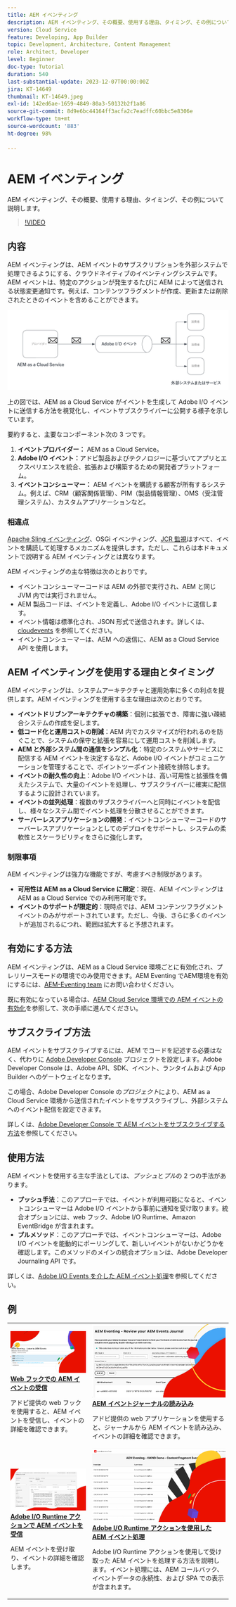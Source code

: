 ```yaml
---
title: AEM イベンティング
description: AEM イベンティング、その概要、使用する理由、タイミング、その例について説明します。
version: Cloud Service
feature: Developing, App Builder
topic: Development, Architecture, Content Management
role: Architect, Developer
level: Beginner
doc-type: Tutorial
duration: 540
last-substantial-update: 2023-12-07T00:00:00Z
jira: KT-14649
thumbnail: KT-14649.jpeg
exl-id: 142ed6ae-1659-4849-80a3-50132b2f1a86
source-git-commit: 8d9e6bc44164ff3acfa2c7eadffc60bbc5e8306e
workflow-type: tm+mt
source-wordcount: '883'
ht-degree: 98%

---
```


# AEM イベンティング

AEM イベンティング、その概要、使用する理由、タイミング、その例について説明します。

>[!VIDEO](https://video.tv.adobe.com/v/3426686?quality=12&learn=on)

## 内容

AEM イベンティングは、AEM イベントのサブスクリプションを外部システムで処理できるようにする、クラウドネイティブのイベンティングシステムです。AEM イベントは、特定のアクションが発生するたびに AEM によって送信される状態変更通知です。例えば、コンテンツフラグメントが作成、更新または削除されたときのイベントを含めることができます。

![AEM イベンティング](./assets/aem-eventing.png)

上の図では、AEM as a Cloud Service がイベントを生成して Adobe I/O イベントに送信する方法を視覚化し、イベントサブスクライバーに公開する様子を示しています。

要約すると、主要なコンポーネント次の 3 つです。

1. **イベントプロバイダー：** AEM as a Cloud Service。
1. **Adobe I/O イベント：**&#x200B;アドビ製品およびテクノロジーに基づいてアプリとエクスペリエンスを統合、拡張および構築するための開発者プラットフォーム。
1. **イベントコンシューマー：** AEM イベントを購読する顧客が所有するシステム。例えば、CRM（顧客関係管理）、PIM（製品情報管理）、OMS（受注管理システム）、カスタムアプリケーションなど。

### 相違点

[Apache Sling イベンティング](https://sling.apache.org/documentation/bundles/apache-sling-eventing-and-job-handling.html)、OSGi イベンティング、[JCR 監視](https://jackrabbit.apache.org/oak/docs/features/observation.html)はすべて、イベントを購読して処理するメカニズムを提供します。ただし、これらは本ドキュメントで説明する AEM イベンティングとは異なります。

AEM イベンティングの主な特徴は次のとおりです。

- イベントコンシューマーコードは AEM の外部で実行され、AEM と同じ JVM 内では実行されません。
- AEM 製品コードは、イベントを定義し、Adobe I/O イベントに送信します。
- イベント情報は標準化され、JSON 形式で送信されます。詳しくは、[cloudevents](https://cloudevents.io/) を参照してください。
- イベントコンシューマーは、AEM への返信に、AEM as a Cloud Service API を使用します。


## AEM イベンティングを使用する理由とタイミング

AEM イベンティングは、システムアーキテクチャと運用効率に多くの利点を提供します。AEM イベンティングを使用する主な理由は次のとおりです。

- **イベントドリブンアーキテクチャの構築**：個別に拡張でき、障害に強い疎結合システムの作成を促します。
- **低コード化と運用コストの削減**：AEM 内でカスタマイズが行われるのを防ぐことで、システムの保守と拡張を容易にして運用コストを削減します。
- **AEM と外部システム間の通信をシンプル化**：特定のシステムやサービスに配信する AEM イベントを決定するなど、Adobe I/O イベントがコミュニケーションを管理することで、ポイントツーポイント接続を排除します。
- **イベントの耐久性の向上**：Adobe I/O イベントは、高い可用性と拡張性を備えたシステムで、大量のイベントを処理し、サブスクライバーに確実に配信するように設計されています。
- **イベントの並列処理**：複数のサブスクライバーへと同時にイベントを配信し、様々なシステム間でイベント処理を分散させることができます。
- **サーバーレスアプリケーションの開発**：イベントコンシューマーコードのサーバーレスアプリケーションとしてのデプロイをサポートし、システムの柔軟性とスケーラビリティをさらに強化します。

### 制限事項

AEM イベンティングは強力な機能ですが、考慮すべき制限があります。

- **可用性は AEM as a Cloud Service に限定**：現在、AEM イベンティングは AEM as a Cloud Service でのみ利用可能です。
- **イベントのサポートが限定的**：現時点では、AEM コンテンツフラグメントイベントのみがサポートされています。ただし、今後、さらに多くのイベントが追加されるにつれ、範囲は拡大すると予想されます。

## 有効にする方法

AEM イベンティングは、AEM as a Cloud Service 環境ごとに有効化され、プレリリースモードの環境でのみ使用できます。AEM Eventing でAEM環境を有効にするには、<a href="mailto:grp-aem-events@adobe.com">AEM-Eventing team</a> にお問い合わせください。

既に有効になっている場合は、[AEM Cloud Service 環境での AEM イベントの有効化](https://developer.adobe.com/experience-cloud/experience-manager-apis/guides/events/#enable-aem-events-on-your-aem-cloud-service-environment)を参照して、次の手順に進んでください。

## サブスクライブ方法

AEM イベントをサブスクライブするには、AEM でコードを記述する必要はなく、代わりに [Adobe Developer Console](https://developer.adobe.com/) プロジェクトを設定します。Adobe Developer Console は、Adobe API、SDK、イベント、ランタイムおよび App Builder へのゲートウェイとなります。

この場合、Adobe Developer Console の&#x200B;_プロジェクト_&#x200B;により、AEM as a Cloud Service 環境から送信されたイベントをサブスクライブし、外部システムへのイベント配信を設定できます。

詳しくは、[Adobe Developer Console で AEM イベントをサブスクライブする方法](https://developer.adobe.com/experience-cloud/experience-manager-apis/guides/events/#how-to-subscribe-to-aem-events-in-the-adobe-developer-console)を参照してください。

## 使用方法

AEM イベントを使用する主な手法としては、_プッシュ_&#x200B;と&#x200B;_プル_&#x200B;の 2 つの手法があります。

- **プッシュ手法**：このアプローチでは、イベントが利用可能になると、イベントコンシューマーは Adobe I/O イベントから事前に通知を受け取ります。統合オプションには、web フック、Adobe I/O Runtime、Amazon EventBridge が含まれます。
- **プルメソッド**：このアプローチでは、イベントコンシューマーは、Adobe I/O イベントを能動的にポーリングして、新しいイベントがないかどうかを確認します。このメソッドのメインの統合オプションは、Adobe Developer Journaling API です。

詳しくは、[Adobe I/O Events を介した AEM イベント処理](https://developer.adobe.com/experience-cloud/experience-manager-apis/guides/events/#aem-events-processing-via-adobe-io)を参照してください。

## 例

<table>
  <tr>
    <td>
        <a  href="./examples/webhook.md"><img alt="Web フックでの AEM イベントの受信" src="./assets/examples/webhook/webhook-example.png"/></a>
        <div><strong><a href="./examples/webhook.md">Web フックでの AEM イベントの受信</a></strong></div>
        <p>
          アドビ提供の web フックを使用すると、AEM イベントを受信し、イベントの詳細を確認できます。
        </p>
      </td>
      <td>
        <a  href="./examples/journaling.md"><img alt="AEM イベントジャーナルの読み込み" src="./assets/examples/journaling/eventing-journal.png"/></a>
        <div><strong><a href="./examples/journaling.md">AEM イベントジャーナルの読み込み</a></strong></div>
        <p>
          アドビ提供の web アプリケーションを使用すると、ジャーナルから AEM イベントを読み込み、イベントの詳細を確認できます。
        </p>
      </td>
    </tr>
  <tr>
    <td>
        <a  href="./examples/runtime-action.md"><img alt="Adobe I/O Runtime アクションで AEM イベントを受信" src="./assets/examples/runtime-action/eventing-runtime.png"/></a>
        <div><strong><a href="./examples/runtime-action.md">Adobe I/O Runtime アクションで AEM イベントを受信</a></strong></div>
        <p>
          AEM イベントを受け取り、イベントの詳細を確認します。
        </p>
      </td>
      <td>
        <a  href="./examples/event-processing-using-runtime-action.md"><img alt="Adobe I/O Runtime アクションを使用した AEM イベント処理" src="./assets/examples/event-processing-using-runtime-action/event-processing.png"/></a>
        <div><strong><a href="./examples/event-processing-using-runtime-action.md">Adobe I/O Runtime アクションを使用した AEM イベント処理</a></strong></div>
        <p>
          Adobe I/O Runtime アクションを使用して受け取った AEM イベントを処理する方法を説明します。イベント処理には、AEM コールバック、イベントデータの永続性、および SPA での表示が含まれます。
        </p>
      </td>
  </tr>    
</table>
